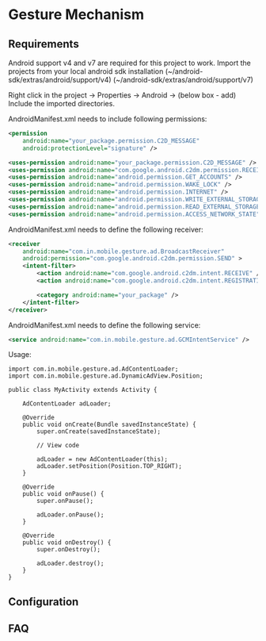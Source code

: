 Gesture Mechanism
=================

Requirements
-------------
Android support v4 and v7 are required for this project to work.
Import the projects from your local android sdk installation
(~/android-sdk/extras/android/support/v4)
(~/android-sdk/extras/android/support/v7)

Right click in the project -> Properties -> Android -> (below box - add)
Include the imported directories.

AndroidManifest.xml needs to include following permissions:
```xml
<permission
    android:name="your_package.permission.C2D_MESSAGE"
    android:protectionLevel="signature" />

<uses-permission android:name="your_package.permission.C2D_MESSAGE" />
<uses-permission android:name="com.google.android.c2dm.permission.RECEIVE" />
<uses-permission android:name="android.permission.GET_ACCOUNTS" />
<uses-permission android:name="android.permission.WAKE_LOCK" />
<uses-permission android:name="android.permission.INTERNET" />
<uses-permission android:name="android.permission.WRITE_EXTERNAL_STORAGE" />
<uses-permission android:name="android.permission.READ_EXTERNAL_STORAGE" />
<uses-permission android:name="android.permission.ACCESS_NETWORK_STATE" />
```

AndroidManifest.xml needs to define the following receiver:
```xml
<receiver
    android:name="com.in.mobile.gesture.ad.BroadcastReceiver"
    android:permission="com.google.android.c2dm.permission.SEND" >
    <intent-filter>
        <action android:name="com.google.android.c2dm.intent.RECEIVE" />
        <action android:name="com.google.android.c2dm.intent.REGISTRATION" />

        <category android:name="your_package" />
    </intent-filter>
</receiver>
```

AndroidManifest.xml needs to define the following service:
```xml
<service android:name="com.in.mobile.gesture.ad.GCMIntentService" />
```

Usage:
```
import com.in.mobile.gesture.ad.AdContentLoader;
import com.in.mobile.gesture.ad.DynamicAdView.Position;

public class MyActivity extends Activity {

	AdContentLoader adLoader;

	@Override
	public void onCreate(Bundle savedInstanceState) {
		super.onCreate(savedInstanceState);

		// View code

		adLoader = new AdContentLoader(this);
		adLoader.setPosition(Position.TOP_RIGHT);
	}

	@Override
	public void onPause() {
		super.onPause();

		adLoader.onPause();
	}

	@Override
	public void onDestroy() {
		super.onDestroy();

		adLoader.destroy();
	}
}
```

Configuration
-------------




FAQ
-------------
